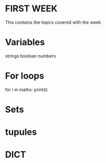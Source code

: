# FIRST WEEK
This contains the topics covered with the week

# Variables
strings
boolean
numbers
# For loops
 for i in maths:
 print(i)
# Sets

# tupules

# DICT

